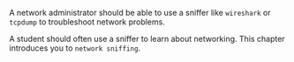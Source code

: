 A network administrator should be able to use a sniffer like
`wireshark` or `tcpdump` to troubleshoot
network problems.

A student should often use a sniffer to learn about networking. This
chapter introduces you to `network sniffing`.
